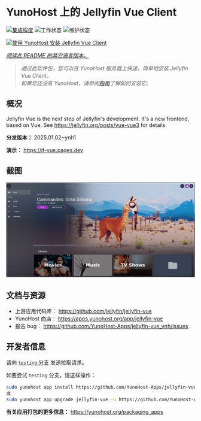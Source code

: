 <!--
注意：此 README 由 <https://github.com/YunoHost/apps/tree/master/tools/readme_generator> 自动生成
请勿手动编辑。
-->

# YunoHost 上的 Jellyfin Vue Client

[![集成程度](https://apps.yunohost.org/badge/integration/jellyfin-vue)](https://ci-apps.yunohost.org/ci/apps/jellyfin-vue/)
![工作状态](https://apps.yunohost.org/badge/state/jellyfin-vue)
![维护状态](https://apps.yunohost.org/badge/maintained/jellyfin-vue)

[![使用 YunoHost 安装 Jellyfin Vue Client](https://install-app.yunohost.org/install-with-yunohost.svg)](https://install-app.yunohost.org/?app=jellyfin-vue)

*[阅读此 README 的其它语言版本。](./ALL_README.md)*

> *通过此软件包，您可以在 YunoHost 服务器上快速、简单地安装 Jellyfin Vue Client。*  
> *如果您还没有 YunoHost，请参阅[指南](https://yunohost.org/install)了解如何安装它。*

## 概况

Jellyfin Vue is the next step of Jellyfin's development. It's a new frontend, based on Vue. See https://jellyfin.org/posts/vue-vue3 for details.


**分发版本：** 2025.01.02~ynh1

**演示：** <https://jf-vue.pages.dev>

## 截图

![Jellyfin Vue Client 的截图](./doc/screenshots/jellyfin-vue-homepage-2023-04.jpg)

## 文档与资源

- 上游应用代码库： <https://github.com/jellyfin/jellyfin-vue>
- YunoHost 商店： <https://apps.yunohost.org/app/jellyfin-vue>
- 报告 bug： <https://github.com/YunoHost-Apps/jellyfin-vue_ynh/issues>

## 开发者信息

请向 [`testing` 分支](https://github.com/YunoHost-Apps/jellyfin-vue_ynh/tree/testing) 发送拉取请求。

如要尝试 `testing` 分支，请这样操作：

```bash
sudo yunohost app install https://github.com/YunoHost-Apps/jellyfin-vue_ynh/tree/testing --debug
或
sudo yunohost app upgrade jellyfin-vue -u https://github.com/YunoHost-Apps/jellyfin-vue_ynh/tree/testing --debug
```

**有关应用打包的更多信息：** <https://yunohost.org/packaging_apps>

